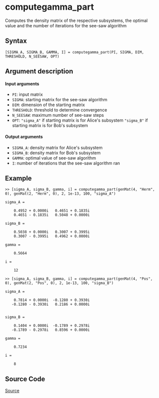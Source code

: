 # computegamma_part
Computes the density matrix of the respective subsystems, the optimal value and the number of iterations for the see-saw algorithm

## Syntax
``[SIGMA_A, SIGMA_B, GAMMA, I] = computegamma_part(PI, SIGMA, DIM, THRESHOLD, N_SEESAW, OPT)``

## Argument description
#### Input arguments
- ``PI``: input matrix
- ``SIGMA``: starting matrix for the see-saw algorithm
- ``DIM``: dimension of the starting matrix
- ``THRESHOLD``: threshold to determine convergence
- ``N_SEESAW``: maximum number of see-saw steps
- ``OPT``: ``"sigma_A"`` if starting matrix is for Alice's subsystem
           ``"sigma_B"`` if starting matrix is for Bob's subsystem

#### Output arguments
- ``SIGMA_A``: density matrix for Alice's subsystem
- ``SIGMA_B``: density matrix for Bob's subsystem
- ``GAMMA``: optimal value of see-saw algorithm
- ``I``: number of iterations that the see-saw algorithm ran

## Example
    >> [sigma_A, sigma_B, gamma, i] = computegamma_part(genMat(4, "Herm", 0), genMat(2, "Herm", 0), 2, 1e-13, 100, "sigma_A")

    sigma_A =

        0.4952 + 0.0000i   0.4651 + 0.1835i
        0.4651 - 0.1835i   0.5048 + 0.0000i

    sigma_B =

        0.5038 + 0.0000i   0.3007 + 0.3995i
        0.3007 - 0.3995i   0.4962 + 0.0000i

    gamma =

        0.5664

    i =

        12

    >> [sigma_A, sigma_B, gamma, i] = computegamma_part(genMat(4, "Pos", 0), genMat(2, "Pos", 0), 2, 1e-13, 100, "sigma_B")

    sigma_A =

        0.7814 + 0.0000i  -0.1280 + 0.3930i
       -0.1280 - 0.3930i   0.2186 + 0.0000i


    sigma_B =

        0.1404 + 0.0000i  -0.1789 + 0.2978i
       -0.1789 - 0.2978i   0.8596 + 0.0000i

    gamma =

        0.7234

    i =

        8

## Source Code
[Source](https://github.com/ankith-mohan/SEP/blob/main/SDPs/LowerBounds/computegamma_part.m)
